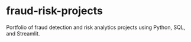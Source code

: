 # fraud-risk-projects
Portfolio of fraud detection and risk analytics projects using Python, SQL, and Streamlit.
